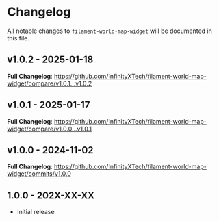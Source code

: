 # Changelog

All notable changes to `filament-world-map-widget` will be documented in this file.

## v1.0.2 - 2025-01-18

**Full Changelog**: https://github.com/InfinityXTech/filament-world-map-widget/compare/v1.0.1...v1.0.2

## v1.0.1 - 2025-01-17

**Full Changelog**: https://github.com/InfinityXTech/filament-world-map-widget/compare/v1.0.0...v1.0.1

## v1.0.0 - 2024-11-02

**Full Changelog**: https://github.com/InfinityXTech/filament-world-map-widget/commits/v1.0.0

## 1.0.0 - 202X-XX-XX

- initial release

